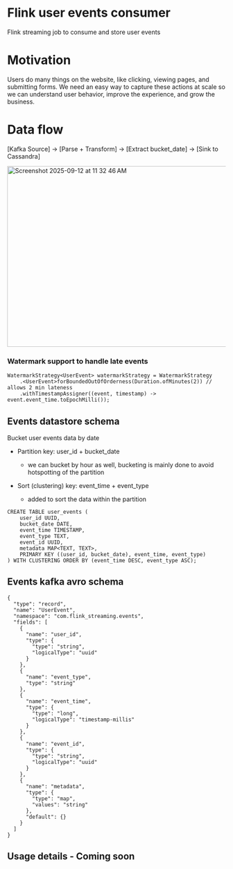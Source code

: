 # Flink user events consumer
Flink streaming job to consume and store user events

# Motivation
Users do many things on the website, like clicking, viewing pages, and submitting forms. 
We need an easy way to capture these actions at scale so we can understand user behavior, improve the experience, and grow the business.  

# Data flow

[Kafka Source] → [Parse + Transform] → [Extract bucket_date] → [Sink to Cassandra]

<img width="563" height="416" alt="Screenshot 2025-09-12 at 11 32 46 AM" src="https://github.com/user-attachments/assets/d34f8e49-1161-4949-a4d8-523badecec59" />

### Watermark support to handle late events
```
WatermarkStrategy<UserEvent> watermarkStrategy = WatermarkStrategy
    .<UserEvent>forBoundedOutOfOrderness(Duration.ofMinutes(2)) // allows 2 min lateness
    .withTimestampAssigner((event, timestamp) -> event.event_time.toEpochMilli());

```

## Events datastore schema

Bucket user events data by date
- Partition key: user_id + bucket_date
  - we can bucket by hour as well, bucketing is mainly done to avoid hotspotting of the partition
  
- Sort (clustering) key: event_time + event_type
  - added to sort the data within the partition

```
CREATE TABLE user_events (
    user_id UUID,
    bucket_date DATE,
    event_time TIMESTAMP,
    event_type TEXT,
    event_id UUID,
    metadata MAP<TEXT, TEXT>,
    PRIMARY KEY ((user_id, bucket_date), event_time, event_type)
) WITH CLUSTERING ORDER BY (event_time DESC, event_type ASC);
```

## Events kafka avro schema
```
{
  "type": "record",
  "name": "UserEvent",
  "namespace": "com.flink_streaming.events",
  "fields": [
    {
      "name": "user_id",
      "type": {
        "type": "string",
        "logicalType": "uuid"
      }
    },
    {
      "name": "event_type",
      "type": "string"
    },
    {
      "name": "event_time",
      "type": {
        "type": "long",
        "logicalType": "timestamp-millis"
      }
    },
    {
      "name": "event_id",
      "type": {
        "type": "string",
        "logicalType": "uuid"
      }
    },
    {
      "name": "metadata",
      "type": {
        "type": "map",
        "values": "string"
      },
      "default": {}
    }
  ]
}
```

## Usage details - Coming soon
